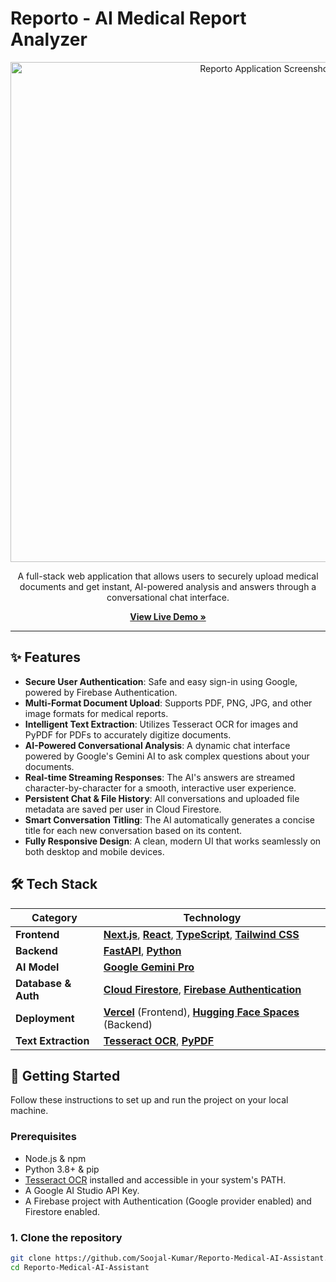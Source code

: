 # Reporto - AI Medical Report Analyzer

<div align="center">
  <img src="https://github.com/user-attachments/assets/95659043-0af0-415b-b977-732047f3fe92" alt="Reporto Application Screenshot" width="800"/>

</div>

<p align="center">
  A full-stack web application that allows users to securely upload medical documents and get instant, AI-powered analysis and answers through a conversational chat interface.
</p>

<p align="center">
  <a href="https://reporto-mai.vercel.app/"><strong>View Live Demo »</strong></a>
</p>

---

## ✨ Features

-   **Secure User Authentication**: Safe and easy sign-in using Google, powered by Firebase Authentication.
-   **Multi-Format Document Upload**: Supports PDF, PNG, JPG, and other image formats for medical reports.
-   **Intelligent Text Extraction**: Utilizes Tesseract OCR for images and PyPDF for PDFs to accurately digitize documents.
-   **AI-Powered Conversational Analysis**: A dynamic chat interface powered by Google's Gemini AI to ask complex questions about your documents.
-   **Real-time Streaming Responses**: The AI's answers are streamed character-by-character for a smooth, interactive user experience.
-   **Persistent Chat & File History**: All conversations and uploaded file metadata are saved per user in Cloud Firestore.
-   **Smart Conversation Titling**: The AI automatically generates a concise title for each new conversation based on its content.
-   **Fully Responsive Design**: A clean, modern UI that works seamlessly on both desktop and mobile devices.

## 🛠️ Tech Stack

| Category               | Technology                                                                                                  |
| ---------------------- | ----------------------------------------------------------------------------------------------------------- |
| **Frontend**           | [**Next.js**](https://nextjs.org/), [**React**](https://react.dev/), [**TypeScript**](https://www.typescriptlang.org/), [**Tailwind CSS**](https://tailwindcss.com/) |
| **Backend**            | [**FastAPI**](https://fastapi.tiangolo.com/), [**Python**](https://www.python.org/)                                                                                  |
| **AI Model**           | [**Google Gemini Pro**](https://deepmind.google/technologies/gemini/)                                                                                   |
| **Database & Auth**    | [**Cloud Firestore**](https://firebase.google.com/docs/firestore), [**Firebase Authentication**](https://firebase.google.com/docs/auth)                     |
| **Deployment**         | [**Vercel**](https://vercel.com/) (Frontend), [**Hugging Face Spaces**](https://huggingface.co/spaces) (Backend)                                                |
| **Text Extraction**    | [**Tesseract OCR**](https://github.com/tesseract-ocr/tesseract), [**PyPDF**](https://pypdf.readthedocs.io/en/stable/)                                                  |

## 🚀 Getting Started

Follow these instructions to set up and run the project on your local machine.

### Prerequisites

-   Node.js & npm
-   Python 3.8+ & pip
-   [Tesseract OCR](https://github.com/tesseract-ocr/tesseract#installing-tesseract) installed and accessible in your system's PATH.
-   A Google AI Studio API Key.
-   A Firebase project with Authentication (Google provider enabled) and Firestore enabled.

### 1. Clone the repository

```bash
git clone https://github.com/Soojal-Kumar/Reporto-Medical-AI-Assistant.git
cd Reporto-Medical-AI-Assistant
